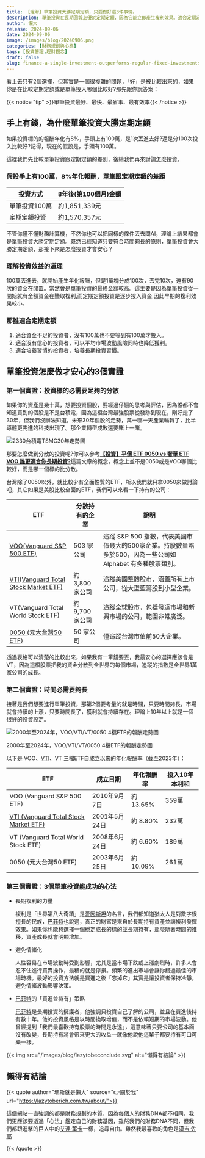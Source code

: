 ```yaml
---
title: 【理財】單筆投資大勝定期定額，只要做好這3件事情。
description: 單筆投資在長期回報上優於定期定額，因為它能立即產生複利效果。適合定期定額的投資者包括資金不足者、缺乏信心者和希望培養長期投資習慣者。成功的單筆投資需確保資產分散、投資時間長且避免情緒化，並可參考巴菲特的長期持有策略。
author: 懶大
release: 2024-09-06
date: 2024-09-06
image: /images/blog/20240906.png
categories: [財務規劃與心態]
tags: [投資管理,理財觀念]
draft: false
slug: finance-a-single-investment-outperforms-regular-fixed-investments-as-long-as-you-do-these-3-things-well
---
```

看上去只有2個選擇，但其實是一個很複雜的問題，「好」是被比較出來的，如果你是在比較定期定額或是單筆投入哪個比較好?那先跟你說答案：

{{< notice "tip" >}}單筆投資最好、最快、最省事、最有效率{{< /notice >}}

## 手上有錢，為什麼單筆投資大勝定期定額

如果投資標的的報酬年化有8%，手頭上有100萬，是1次丟進去好?還是分100次投入比較好?記得，現在的假設是，手頭有100萬。

這裡我們先比較單筆投資跟定期定額的差別，後續我們再來討論怎麼投資。

### 假設手上有100萬，8%年化報酬，單筆跟定期定額的差距

| 投資方式 | 8年後(第100個月)金額 |
| --- | --- |
| 單筆投資100萬 | 約1,851,339元 |
| 定期定額投資 | 約1,570,357元 |

不管你懂不懂財務計算機，不然你也可以把同樣的條件丟去問AI，理論上結果都會是單筆投資大勝定期定額。既然已經知道只要符合時間夠長的原則，單筆投資會大勝定期定額，那接下來是怎麼投資才會安心？

### 理解投資效益的道理

100萬丟進去，就開始產生年化報酬，但是1萬塊分成100次，丟完10次，還有90次的資金在閒置。當然會是單筆投資的最終金額較高。這主要是因為單筆投資從一開始就有全額資金在賺取複利,而定期定額投資是逐步投入資金,因此早期的複利效果較小。

### 那誰適合定期定額

1. 適合資金不足的投資者，沒有100萬也不要等到有100萬才投入。
2. 適合沒有信心的投資者，可以平均市場波動風險同時也降低獲利。
3. 適合培養習慣的投資者，培養長期投資習慣。

## 單筆投資怎麼做才安心的3個實證

### 第一個實證：投資標的必需要足夠的分散

如果你的資產是幾十萬，想要投資個股，要經過仔細的思考與評估，因為誰都不會知道買到的個股是不是台積電，因為這檔台灣最強股票從發跡到現在，剛好走了30年，但我們沒辦法知道，未來30年個股的走勢，萬一哪一天產業輪轉了，比半導體更先進的科技出現了。那企業轉型成敗還要賭上一賭。

![2330台積電TSMC30年走勢圖](images/blog/20240906_1.png)

那要怎麼做到分散的投資呢?你可以參考[**【投資】平價 ETF 0050 vs 奢華 ETF VOO 誰更適合你長期投資?**](https://lazytoberich.com.tw/blog/investing-affordable-vs-luxury-etf-comparison/)這篇文章的概念，概念上並不是0050或是VOO哪個比較好，而是哪一個標的比分散。

台灣除了0050以外，就比較少有全面性質的ETF，所以我們就只拿0050來做討論吧，其它如果是美股比較全面的ETF，我們可以來看一下持有的公司：

| ETF | 分散持有的企業 |  說明 |
| --- | --- | --- |
|[ VOO(Vanguard S&P 500 ETF) ](https://lazytoberich.com.tw/blog/investing-affordable-vs-luxury-etf-comparison/)| 503 家公司 | 追蹤 S&P 500 指數，代表美國市值最大的500家企業。持股數量略多於500，因為一些公司如 Alphabet 有多種股票類別。 |
| [VTI(Vanguard Total Stock Market ETF)](https://lazytoberich.com.tw/blog/investment2024-complete-analysis-of-vti-who-is-suitable-for-investing-in-vti/) | 約 3,800 家公司 | 追蹤美國整體股市，涵蓋所有上市公司，從大型藍籌股到小型企業。 |
| VT(Vanguard Total World Stock ETF) | 約 9,700 家公司 | 追蹤全球股市，包括發達市場和新興市場的公司，範圍非常廣泛。 |
| [0050 (元大台灣50 ETF)](https://lazytoberich.com.tw/blog/investing-affordable-vs-luxury-etf-comparison/) | 50 家公司 | 僅追蹤台灣市值前50大企業。 |

透過表格可以清楚的比較出來，如果我有一筆錢要丟，我最安心的選擇應該會是VT，因為這檔股票把我的資金分散到全世界的每個市場，追蹤的指數是全世界1萬家公司的成長。

### 第二個實證：時間必需要夠長

接著是我們想要進行單筆投資，那第2個要考量的就是時間，只要時間夠長，市場就會持續的上漲，只要時間長了，獲利就會持續存在。理論上10年以上就是一個很好的投資設定。

![2000年至2024年，VOO/VTI/VT/0050 4檔ETF的報酬走勢圖](images/blog/20240906_2.png)

2000年至2024年，VOO/VTI/VT/0050 4檔ETF的報酬走勢圖

以下是 VOO、[VTI](https://lazytoberich.com.tw/blog/investment2024-complete-analysis-of-vti-who-is-suitable-for-investing-in-vti/)、VT 三檔ETF自成立以來的年化報酬率（截至2023年）：

| ETF | 成立日期 | 年化報酬率 | 投入10年本利和 |
| --- | --- | --- | --- |
| VOO (Vanguard S&P 500 ETF) | 2010年9月7日 | 約 13.65% | 359萬 |
| [VTI (Vanguard Total Stock Market ETF)](https://lazytoberich.com.tw/blog/investment2024-complete-analysis-of-vti-who-is-suitable-for-investing-in-vti/) | 2001年5月24日 | 約 8.80% | 232萬 |
| VT (Vanguard Total World Stock ETF) | 2008年6月24日 | 約 6.60% | 189萬 |
| 0050 (元大台灣50 ETF) | 2003年6月25日 | 約 10.09% | 261萬 |

### 第三個實證：3個單筆投資能成功的心法

- 長期複利的力量
    
    複利是「世界第八大奇蹟」是[愛因斯坦](https://zh.wikipedia.org/zh-tw/%E9%98%BF%E5%B0%94%E4%BC%AF%E7%89%B9%C2%B7%E7%88%B1%E5%9B%A0%E6%96%AF%E5%9D%A6)的名言，我們都知道猶太人是對數字很擅長的民族，[巴菲特](https://zh.wikipedia.org/zh-tw/%E6%B2%83%E4%BC%A6%C2%B7%E5%B7%B4%E8%8F%B2%E7%89%B9)也說過，真正的財富是來自於長期持有資產並讓複利發揮效果。如果你也能夠選擇一個穩定成長的標的並長期持有，那麼隨著時間的推移，資產成長就會明顯增加。
    
- 避免情緒化
    
    人性容易在市場波動時受到影響，尤其是當市場下跌或上漲劇烈時，許多人會忍不住進行買賣操作，最糟的就是停損。頻繁的進出市場會讓你錯過最佳的市場時機。最好的投資方法就是買進之後「忘掉它」其實是讓投資者保持冷靜，避免情緒波動影響決策。
    
- [巴菲特](https://zh.wikipedia.org/zh-tw/%E6%B2%83%E4%BC%A6%C2%B7%E5%B7%B4%E8%8F%B2%E7%89%B9)的「買進並持有」策略
    
    [巴菲特](https://zh.wikipedia.org/zh-tw/%E6%B2%83%E4%BC%A6%C2%B7%E5%B7%B4%E8%8F%B2%E7%89%B9)是長期投資的擁護者，他強調只投資自己了解的公司，並且在買進後持有數十年。他的投資風格是以時間換取增值，而不是依賴短期的市場波動。他曾經提到「我們最喜歡持有股票的時間是永遠」，這意味著只要公司的基本面沒有改變，長期持有將會帶來更大的收益—就像他說他這輩子都要持有可口可樂一樣。
    

{{< img src="/images/blog/lazytobeconclude.svg" alt="懶得有結論" >}}

## 懶得有結論

{{< quote author="瑪斯就是懶大" source="👉關於我" url="https://lazytoberich.com.tw/about/">}}

這個網站一直強調的都是財務規劃的本質，因為每個人的財務DNA都不相同，我們更應該要透過「心法」鑑定自己的財務基因，雖然我們的財務DNA不同，但我們都跟進擊的巨人中的[艾連·葉卡](https://www.google.com/search?num=10&sca_esv=c873461b5e2c612f&sxsrf=ADLYWIJKiLIgWKRChyN1LKNUjHE_0695Qg:1725575847947&q=%E8%89%BE%E9%80%A3%C2%B7%E8%91%89%E5%8D%A1&stick=H4sIAAAAAAAAAONgFuLSz9U3SC-pSEkyUuIGsQ0Nk82MKvK09DPKrfST83NyUpNLMvPzgMzczOT4pPz87Pji1KLM1GKr3MTMPIXkjMSixOSS1KJFrHwvOve9bFh8aPuLiZ1PexcCAFAFlKpdAAAA&sa=X&sqi=2&ved=2ahUKEwjqrcz77qyIAxXgQPUHHWxaGcwQ9OUBegQIQBAD)一樣，追尋自由。雖然我最喜歡的角色是[漢吉·佐耶](https://www.google.com/search?num=10&sca_esv=c873461b5e2c612f&sxsrf=ADLYWIJKiLIgWKRChyN1LKNUjHE_0695Qg:1725575847947&q=%E6%BC%A2%E5%90%89%C2%B7%E4%BD%90%E8%80%B6&stick=H4sIAAAAAAAAAONgFuLSz9U3SC-pSEkyUuLVT9c3NEwyrygqNzcw1tLPKLfST87PyUlNLsnMzwMyczOT45Py87Pji1OLMlOLrXITM_MUkjMSixKTS1KLFrHyPduz6OmEzkPbn-yd8KJhGwDKszW5XwAAAA&sa=X&sqi=2&ved=2ahUKEwjqrcz77qyIAxXgQPUHHWxaGcwQ9OUBegQIQBAJ)

{{< /quote >}}
